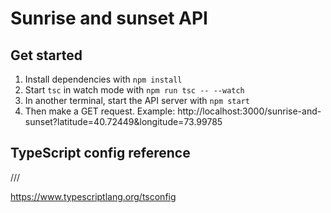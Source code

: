 # Sunrise and sunset API

## Get started

1. Install dependencies with `npm install`
2. Start `tsc` in watch mode with `npm run tsc -- --watch`
3. In another terminal, start the API server with `npm start`
4. Then make a GET request. Example: http://localhost:3000/sunrise-and-sunset?latitude=40.72449&longitude=73.99785

## TypeScript config reference
///

https://www.typescriptlang.org/tsconfig
